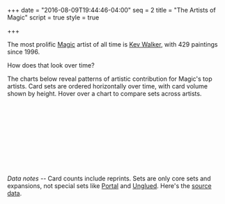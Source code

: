 +++
date = "2016-08-09T19:44:46-04:00"
seq = 2
title = "The Artists of Magic"
script = true
style = true

+++

The most prolific [Magic](https://en.wikipedia.org/wiki/Magic:_The_Gathering) artist of all time is [Kev Walker](http://gatherer.wizards.com/Pages/Search/Default.aspx?action=advanced&artist=%5B%22Kev%20Walker%22%5D), with 429 paintings since 1996.

How does that look over time?

The charts below reveal patterns of artistic contribution for Magic's top artists. Card sets are ordered horizontally over time, with card volume shown by height. Hover over a chart to compare sets across artists.

<svg class='block'>
		<defs>
	    <linearGradient id="the-artists-of-magic-grad" x1="0%" y1="0%" x2="0%" y2="100%">
	      <stop offset="0%" stop-color="#3CF3FF" />
	      <stop offset="100%" stop-color="#85B1F5" />
	    </linearGradient>
	  </defs>
</svg>

_Data notes --_ Card counts include reprints. Sets are only core sets and expansions, not special sets like [Portal](https://en.wikipedia.org/wiki/Portal_(Magic:_The_Gathering)) and [Unglued](https://en.wikipedia.org/wiki/Unglued). Here's the [source data](http://mtgjson.com).
